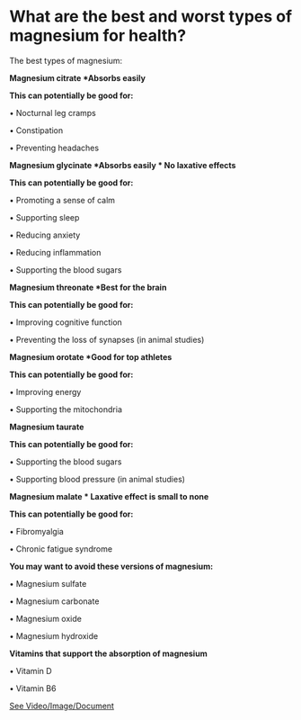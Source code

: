 # What are the best and worst types of magnesium for health?

The best types of magnesium:

**Magnesium citrate \*Absorbs easily** 

**This can potentially be good for:**

• Nocturnal leg cramps 

• Constipation 

• Preventing headaches 

**Magnesium glycinate \*Absorbs easily \* No laxative effects** 

**This can potentially be good for:**

• Promoting a sense of calm

• Supporting sleep

• Reducing anxiety 

• Reducing inflammation 

• Supporting the blood sugars 

**Magnesium threonate  \*Best for the brain**

**This can potentially be good for:**

• Improving cognitive function 

• Preventing the loss of synapses (in animal studies) 

**Magnesium orotate  \*Good for top athletes** 

**This can potentially be good for:**

• Improving energy 

• Supporting the mitochondria 

**Magnesium taurate** 

**This can potentially be good for:**

• Supporting the blood sugars

• Supporting blood pressure (in animal studies)

**Magnesium malate  \* Laxative effect is small to none** 

**This can potentially be good for:**

• Fibromyalgia 

• Chronic fatigue syndrome 

**You may want to avoid these versions of magnesium:**

• Magnesium sulfate

• Magnesium carbonate 

• Magnesium oxide 

• Magnesium hydroxide 

**Vitamins that support the absorption of magnesium**

• Vitamin D

• Vitamin B6 

 [See Video/Image/Document](https://hls-player.drberg.com/asset?path=migrated-assets/the-best-and-worst-types-of-magnesium)